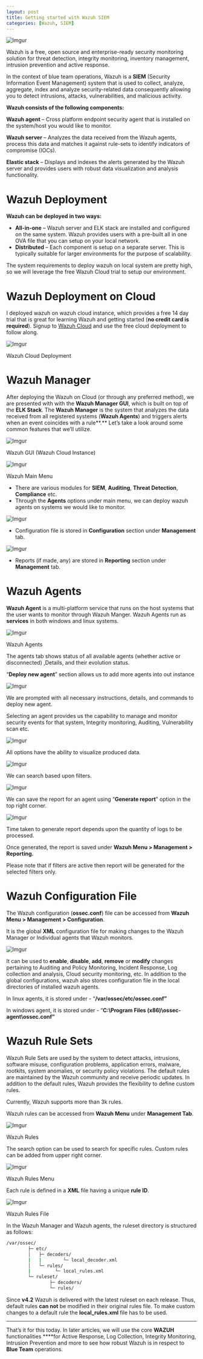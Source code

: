 ```yaml
---
layout: post
title: Getting started with Wazuh SIEM
categories: [Wazuh, SIEM]
---
```


![Imgur](https://i.imgur.com/BymS6ri.png)

Wazuh is a free, open source and enterprise-ready security monitoring solution for threat detection, integrity monitoring, inventory management, intrusion prevention and active response. 
<!--more-->

In the context of blue team operations, Wazuh is a **SIEM** (Security Information Event Management) system that is used to collect, analyze, aggregate, index and analyze security-related data consequently allowing you to detect intrusions, attacks, vulnerabilities, and malicious activity.

**Wazuh consists of the following components:**

**Wazuh agent** – Cross platform endpoint security agent that is installed on the system/host you would like to monitor. 

**Wazuh server** – Analyzes the data received from the Wazuh agents, process this data and matches it against rule-sets to identify indicators of compromise (IOCs).

**Elastic stack** – Displays and indexes the alerts generated by the Wazuh server and provides users with robust data visualization and analysis functionality.

# Wazuh Deployment

**Wazuh can be deployed in two ways:**

- **All-in-one** – Wazuh server and ELK stack are installed and configured on the same system. Wazuh provides users with a pre-built all in one OVA file that you can setup on your local network.
- **Distributed** – Each component is setup on a separate server. This is typically suitable for larger environments for the purpose of scalability.

The system requirements to deploy wazuh on local system are pretty high, so we will leverage the free Wazuh Cloud trial to setup our environment.  

# Wazuh Deployment on Cloud

I deployed wazuh on wazuh cloud instance, which provides a free 14 day trial that is great for learning Wazuh and getting started (**no credit card is required**). Signup to [Wazuh Cloud](https://console.cloud.wazuh.com/sign-up?landing=trial) and use the free cloud deployment to follow along. 

![Imgur](https://i.imgur.com/hXfgzhK.png)

Wazuh Cloud Deployment

# Wazuh Manager

After deploying the Wazuh on Cloud (or through any preferred method), we are presented with with the **Wazuh Manager GUI**, which is built on top of the **ELK Stack**. The **Wazuh Manager** is the system that analyzes the data received from all registered systems (**Wazuh Agents**) and triggers alerts when an event coincides with a rule**.** Let’s take a look around some common features that we’ll utilize. 

![Imgur](https://i.imgur.com/SqzNdtU.png)

Wazuh GUI (Wazuh Cloud Instance)

![Imgur](https://i.imgur.com/0pfkLt5.png)

Wazuh Main Menu

- There are various modules for **SIEM**, **Auditing**, **Threat Detection**, **Compliance** etc.
- Through the **Agents** options under main menu, we can deploy wazuh agents on systems we would like to monitor.

![Imgur](https://i.imgur.com/mtP6UQd.png)

- Configuration file is stored in **Configuration** section under **Management** tab.

![Imgur](https://i.imgur.com/EFL5OC1.png)

- Reports (if made, any) are stored in **Reporting** section under **Management** tab.

# Wazuh Agents

**Wazuh Agent** is a multi-platform service that runs on the host systems that the user wants to monitor through Wazuh Manger. Wazuh Agents run as **services** in both windows and linux systems. 

![Imgur](https://i.imgur.com/rhjdZGr.png)

Wazuh Agents                                                                                 

The agents tab shows status of all available agents (whether active or disconnected) ,Details, and their evolution status. 

“**Deploy new agent**” section allows us to add more agents into out instance

![Imgur](https://i.imgur.com/aUkfhbm.png)

We are prompted with all necessary instructions, details, and commands to deploy new agent.

Selecting an agent provides us the capability to manage and monitor security events for that system, Integrity monitoring, Auditing, Vulnerability scan etc. 

![Imgur](https://i.imgur.com/uuLI6nf.png)

All options have the ability to visualize produced data. 

![Imgur](https://i.imgur.com/6wKeYPO.png)


We can search based upon filters.

![Imgur](https://i.imgur.com/BqPJuC4.png)

We can save the report for an agent using “**Generate report**” option in the top right corner.

![Imgur](https://i.imgur.com/eufxNJK.png)

Time taken to generate report depends upon the quantity of logs to be processed.

Once generated, the report is saved under **Wazuh Menu > Management > Reporting.**

Please note that if filters are active then report will be generated for the selected filters only. 

# Wazuh Configuration File

The Wazuh configuration (**ossec.conf**) file can be accessed from **Wazuh Menu > Management > Configuration**. 

It is the global **XML** configuration file for making changes to the Wazuh Manager or Individual agents that Wazuh monitors. 

![Imgur](https://i.imgur.com/FpkHDFx.png)

It can be used to **enable**, **disable**, **add**, **remove** or **modify** changes pertaining to Auditing and Policy Monitoring, Incident Response, Log collection and analysis, Cloud security monitoring, etc. In addition to the global configurations, wazuh also stores configuration file in the local directories of installed wazuh agents. 

In linux agents, it is stored under - “**/var/ossec/etc/ossec.conf”**

In windows agent, it is stored under - “**C:\Program Files (x86)\ossec-agent\ossec.conf”**

# Wazuh Rule Sets

Wazuh Rule Sets are used by the system to detect attacks, intrusions, software misuse, configuration problems, application errors, malware, rootkits, system anomalies, or security policy violations. The default rules are maintained by the Wazuh community and receive periodic updates. In addition to the default rules, Wazuh provides the flexibility to define custom rules. 

Currently, Wazuh supports more than 3k rules. 

Wazuh rules can be accessed from **Wazuh Menu** under **Management Tab**. 

![Imgur](https://i.imgur.com/PRFz0dv.png)

Wazuh Rules

The search option can be used to search for specific rules. Custom rules can be added from upper right corner. 

![Imgur](https://i.imgur.com/m1UFDfV.png)

Wazuh Rules Menu

Each rule is defined in a **XML** file having a unique **rule ID**. 

![Imgur](https://i.imgur.com/WbzrVDu.png)

Wazuh Rules File

In the Wazuh Manager and Wazuh agents, the ruleset directory is structured as follows: 

```bash
/var/ossec/
        ├─ etc/
        │   ├─ decoders/
        |   |        └─ local_decoder.xml
        │   └─ rules/
        |         └─ local_rules.xml
        └─ ruleset/
                ├─ decoders/
                └─ rules/
```

Since **v4.2** Wazuh is delivered with the latest ruleset on each release. Thus, default rules **can not** be modified in their original rules file. To make custom changes to a default rule the **local_rules.xml** file has to be used. 

---

That’s it for this today. In later articles, we will use the core **WAZUH** functionalities ****for Active Response, Log Collection, Integrity Monitoring, Intrusion Prevention and more to see how robust Wazuh is in respect to **Blue Team** operations.
